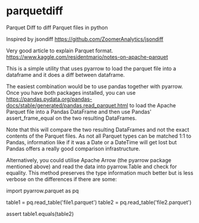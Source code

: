 # parquetdiff
Parquet Diff to diff Parquet files in python

Inspired by jsondiff
https://github.com/ZoomerAnalytics/jsondiff

Very good article to explain Parquet format.
https://www.kaggle.com/residentmario/notes-on-apache-parquet

This is a simple utility that uses pyarrow to load
the parquet file into a dataframe and it does a diff
between dataframe.

The easiest combination would be to use pandas together with pyarrow. Once you have both packages installed, you can use https://pandas.pydata.org/pandas-docs/stable/generated/pandas.read_parquet.html to load the Apache Parquet file into a Pandas DataFrame and then use Pandas' assert_frame_equal on the two resulting DataFrames.

Note that this will compare the two resulting DataFrames and not the exact contents of the Parquet files. As not all Parquet types can be matched 1:1 to Pandas, information like if it was a Date or a DateTime will get lost but Pandas offers a really good comparison infrastructure.

Alternatively, you could utilise Apache Arrow (the pyarrow package mentioned above) and read the data into pyarrow.Table and check for equality. This method preserves the type information much better but is less verbose on the differences if there are some:

import pyarrow.parquet as pq

table1 = pq.read_table('file1.parquet')
table2 = pq.read_table('file2.parquet')

assert table1.equals(table2)
